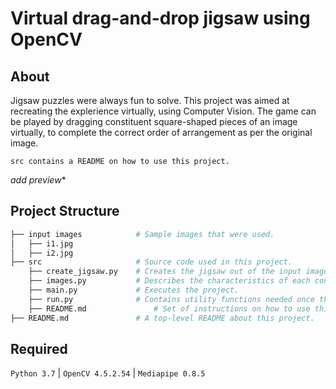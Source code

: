# Virtual drag-and-drop jigsaw using OpenCV

## About
Jigsaw puzzles were always fun to solve. This project was aimed at recreating the explerience virtually, using Computer Vision. The game can be played by dragging constituent square-shaped pieces of an image virtually, to complete the correct order of arrangement as per the original image. 

`src contains a README on how to use this project.`

*add preview**

## Project Structure

```bash
├── input images            # Sample images that were used.
│   ├── i1.jpg        
│   ├── i2.jpg   
├── src                     # Source code used in this project.
    ├── create_jigsaw.py    # Creates the jigsaw out of the input image.
    ├── images.py           # Describes the characteristics of each constituent piece.
    ├── main.py             # Executes the project.
    ├── run.py              # Contains utility functions needed once the game has begun. 
    ├── README.md               # Set of instructions on how to use this project and play the game.
├── README.md               # A top-level README about this project.
```

## Required
`Python 3.7` | `OpenCV 4.5.2.54` | `Mediapipe 0.8.5`
